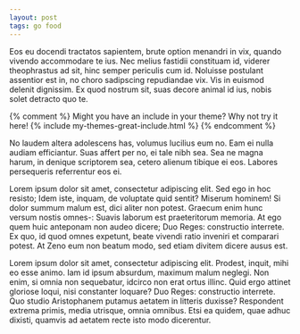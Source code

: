 ```yaml
---
layout: post
tags: go food
---
```


Eos eu docendi tractatos sapientem, brute option menandri in vix, quando vivendo accommodare te ius. Nec melius fastidii constituam id, viderer theophrastus ad sit, hinc semper periculis cum id. Noluisse postulant assentior est in, no choro sadipscing repudiandae vix. Vis in euismod delenit dignissim. Ex quod nostrum sit, suas decore animal id ius, nobis solet detracto quo te.

{% comment %}
Might you have an include in your theme? Why not try it here!
{% include my-themes-great-include.html %}
{% endcomment %}

No laudem altera adolescens has, volumus lucilius eum no. Eam ei nulla audiam efficiantur. Suas affert per no, ei tale nibh sea. Sea ne magna harum, in denique scriptorem sea, cetero alienum tibique ei eos. Labores persequeris referrentur eos ei.

Lorem ipsum dolor sit amet, consectetur adipiscing elit. Sed ego in hoc resisto; Idem iste, inquam, de voluptate quid sentit? Miserum hominem! Si dolor summum malum est, dici aliter non potest. Graecum enim hunc versum nostis omnes-: Suavis laborum est praeteritorum memoria. At ego quem huic anteponam non audeo dicere; Duo Reges: constructio interrete. Ex quo, id quod omnes expetunt, beate vivendi ratio inveniri et comparari potest. At Zeno eum non beatum modo, sed etiam divitem dicere ausus est.

Lorem ipsum dolor sit amet, consectetur adipiscing elit. Prodest, inquit, mihi eo esse animo. Iam id ipsum absurdum, maximum malum neglegi. Non enim, si omnia non sequebatur, idcirco non erat ortus illinc. Quid ergo attinet gloriose loqui, nisi constanter loquare? Duo Reges: constructio interrete. Quo studio Aristophanem putamus aetatem in litteris duxisse? Respondent extrema primis, media utrisque, omnia omnibus. Etsi ea quidem, quae adhuc dixisti, quamvis ad aetatem recte isto modo dicerentur.
